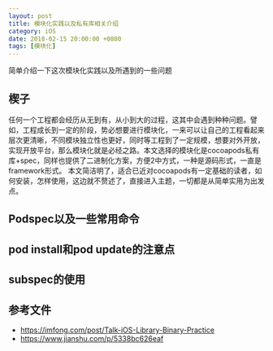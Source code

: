 ```yaml
---
layout: post
title: 模块化实践以及私有库相关介绍
category: iOS
date: 2018-02-15 20:00:00 +0800
tags: [模块化]
---
```

简单介绍一下这次模块化实践以及所遇到的一些问题

## 楔子
任何一个工程都会经历从无到有，从小到大的过程，这其中会遇到种种问题。譬如，工程成长到一定的阶段，势必想要进行模块化，一来可以让自己的工程看起来层次更清晰，不同模块独立性也更好，同时等工程到了一定规模，想要对外开放，实现开放平台，那么模块化就是必经之路。本文选择的模块化是cocoapods私有库+spec，同样也提供了二进制化方案，方便2中方式，一种是源码形式，一直是framework形式。
本文简洁明了，适合已近对cocoapods有一定基础的读者，如何安装，怎样使用，这边就不赘述了，直接进入主题，一切都是从简单实用为出发点。

## Podspec以及一些常用命令


## pod install和pod update的注意点

## subspec的使用

## 参考文件
* https://imfong.com/post/Talk-iOS-Library-Binary-Practice
* https://www.jianshu.com/p/5338bc626eaf



